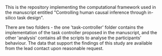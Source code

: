 This is the repository implementing the computational framework used in the manuscript entitled "Controlling human causal inference through in-silico task design".

There are two folders - the one 'task-controller' folder contains the implementation of the task controller proposed in the manuscript, and the other 'analysis' contains all the scripts to analyse the participants' behaviour. The data that support the findings of this study are available from the lead contact upon reasonable request.
